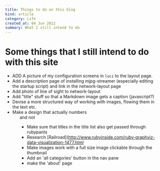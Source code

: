 ```yaml
--- 
title: Things to do on this blog
kind: article
category: Life
created_at: 04 Jun 2012
summary: What I still intend to do
---
```


# Some things that I still intend to do with this site #

* ADD A picture of my configuration screens in `luci` to the layout
  page.
* Add a description page of installing mjpg-streamer (especially
  editing the startup script) and link in the network-layout page
* Add photo of line of sight to network-layout
* Add "title" stuff so that a Markdown image gets a caption (javascript?)
* Devise a more structured way of working with images, flowing them in the text etc.
* Make a design that actually numbers <ol> and not <ul>
* Make sure that titles in the title list also get passed through rubypants
* Research
  [Railroad](http://www.rubyinside.com/ruby-graphviz-data-visualization-1477.html
* Make images work with a full size image clickable through the thumbnail
* Add an 'all categories' button in the nav pane
* make the 'about' page



